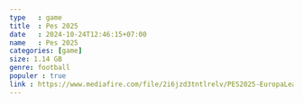 ```yaml
---
type   : game
title  : Pes 2025
date   : 2024-10-24T12:46:15+07:00
name   : Pes 2025
categories: [game]
size: 1.14 GB
genre: football
populer : true
link : https://www.mediafire.com/file/2i6jzd3tntlrelv/PES2025-EuropaLeague-WDfNR.7z/file?dkey=jarjyr6lpf7&r=893
---
```

